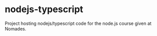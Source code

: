 # nodejs-typescript

Project hosting nodejs/typescript code for the node.js course given at Nomades.

